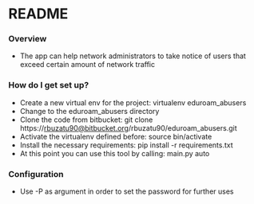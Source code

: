 # README #

### Overview ###
    
 * The app can help network administrators to take notice of users that exceed certain amount of network traffic

### How do I get set up? ###

 * Create a new virtual env for the project: virtualenv eduroam_abusers
 * Change to the eduroam_abusers directory
 * Clone the code from bitbucket: git clone https://rbuzatu90@bitbucket.org/rbuzatu90/eduroam_abusers.git
 * Activate the virtualenv defined before: source bin/activate
 * Install the necessary requirements: pip install -r requirements.txt
 * At this point you can use this tool by calling: main.py auto

### Configuration ###

* Use -P as argument in order to set the password for further uses

